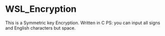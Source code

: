 # WSL_Encryption
This is a Symmetric key Encryption.
Written in C
PS: you can input all signs and English characters but space.
